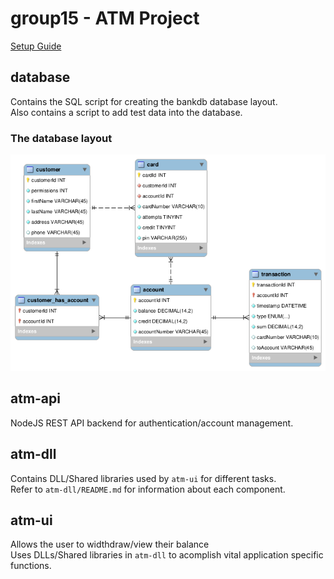 # group15 - ATM Project

[Setup Guide](SETUP.md)

## database
Contains the SQL script for creating the bankdb database layout.  
Also contains a script to add test data into the database.

### The database layout
![Database Layout](database/layout.png)

## atm-api
NodeJS REST API backend for authentication/account management.

## atm-dll
Contains DLL/Shared libraries used by `atm-ui` for different tasks.  
Refer to `atm-dll/README.md` for information about each component.

## atm-ui
Allows the user to widthdraw/view their balance  
Uses DLLs/Shared libraries in `atm-dll` to acomplish vital application specific functions.
